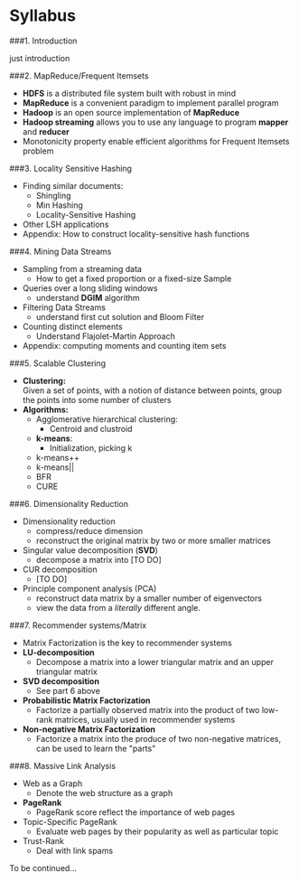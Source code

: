 # Syllabus

###1. Introduction

just introduction

###2. MapReduce/Frequent Itemsets

* **HDFS** is a distributed file system built with robust in mind 
* **MapReduce** is a convenient paradigm to implement parallel program 
* **Hadoop** is an open source implementation of **MapReduce** 
* **Hadoop streaming** allows you to use any language to program **mapper** and **reducer** 
* Monotonicity property enable efficient algorithms for Frequent Itemsets problem

###3. Locality Sensitive Hashing

* Finding similar documents: 
  - Shingling
  - Min Hashing
  - Locality-Sensitive Hashing
* Other LSH applications
* Appendix: How to construct locality-sensitive hash functions

###4. Mining Data Streams

* Sampling from a streaming data
  - How to get a fixed proportion or a fixed-size Sample
* Queries over a long sliding windows
  - understand **DGIM** algorithm
* Filtering Data Streams
  - understand first cut solution and Bloom Filter
* Counting distinct elements
  - Understand Flajolet-Martin Approach
* Appendix: computing moments and counting item sets 

###5. Scalable Clustering

* **Clustering:**  
  Given a set of points, with a notion of distance between points, group the points into some number of clusters 
* **Algorithms:**
  - Agglomerative hierarchical clustering:
    - Centroid and clustroid
  - **k-means**:
    - Initialization, picking k
  - k-means++
  - k-means||
  - BFR
  - CURE

###6. Dimensionality Reduction

* Dimensionality reduction
  - compress/reduce dimension
  - reconstruct the original matrix by two or more smaller matrices
* Singular value decomposition (**SVD**)
  - decompose a matrix into [TO DO]
* CUR decomposition
  - [TO DO]
* Principle component analysis (PCA)
  - reconstruct data matrix by a smaller number of eigenvectors
  - view the data from a *literally* different angle.

###7. Recommender systems/Matrix

* Matrix Factorization is the key to recommender systems
* **LU-decomposition**
  - Decompose a matrix into a lower triangular matrix and an upper triangular matrix
* **SVD decomposition**
  - See part 6 above
* **Probabilistic Matrix Factorization**
  - Factorize a partially observed matrix into the product of two low-rank matrices, usually used in recommender systems
* **Non-negative Matrix Factorization**
  - Factorize a matrix into the produce of two non-negative matrices, can be used to learn the "parts"

###8. Massive Link Analysis

* Web as a Graph
  - Denote the web structure as a graph
* **PageRank**
  - PageRank score reflect the importance of web pages
* Topic-Specific PageRank
  - Evaluate web pages by their popularity as well as particular topic
* Trust-Rank
  - Deal with link spams

To be continued...

